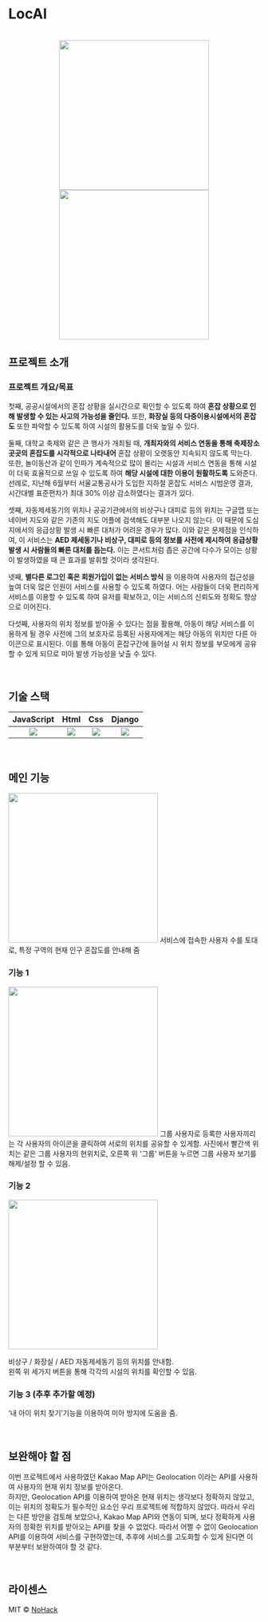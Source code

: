 # LocAI

<p align="center">
  <br>
  <img src="https://user-images.githubusercontent.com/72423836/190433541-4ee4c15b-a0e3-46a6-844d-6c5478bcde1a.png" width="300">
  <img src="https://user-images.githubusercontent.com/72423836/190435261-cb77e4eb-337b-42ab-9398-cb26d07ed79b.png" width="300">
  
  <br>
</p>

## 프로젝트 소개

### 프로젝트 개요/목표

첫째, 공공시설에서의 혼잡 상황을 실시간으로 확인할 수 있도록 하여 **혼잡 상황으로 인해 발생할 수 있는 사고의 가능성을 줄인다.** 또한, **화장실 등의 다중이용시설에서의 혼잡도** 또한 파악할 수 있도록 하여 시설의 활용도를 더욱 높일 수 있다.  
  
둘째, 대학교 축제와 같은 큰 행사가 개최될 때, **개최자와의 서비스 연동을 통해 축제장소 곳곳의 혼잡도를 시각적으로 나타내어** 혼잡 상황이 오랫동안 지속되지 않도록 막는다.  
또한, 놀이동산과 같이 인파가 계속적으로 많이 몰리는 시설과 서비스 연동을 통해 시설이 더욱 효율적으로 쓰일 수 있도록 하여 **해당 시설에 대한 이용이 원활하도록** 도와준다. 선례로, 지난해 6월부터 서울교통공사가 도입한 지하철 혼잡도 서비스 시범운영 결과, 시간대별 표준편차가 최대 30% 이상 감소하였다는 결과가 있다.   
  
셋째, 자동제세동기의 위치나 공공기관에서의 비상구나 대피로 등의 위치는 구글맵 또는 네이버 지도와 같은 기존의 지도 어플에 검색해도 대부분 나오지 않는다. 이 때문에 도심지에서의 응급상황 발생 시 빠른 대처가 어려운 경우가 많다. 이와 같은 문제점을 인식하여, 이 서비스는 **AED 제세동기나 비상구, 대피로 등의 정보를 사전에 제시하여 응급상황 발생 시 사람들의 빠른 대처를 돕는다.** 이는 콘서트처럼 좁은 공간에 다수가 모이는 상황이 발생하였을 때 큰 효과를 발휘할 것이라 생각된다.  
  
 넷째, **별다른 로그인 혹은 회원가입이 없는 서비스 방식** 을 이용하여 사용자의 접근성을 높여 더욱 많은 인원이 서비스를 사용할 수 있도록 하였다. 어는 사람들이 더욱 편리하게 서비스를 이용할 수 있도록 하여 유저를 확보하고, 이는 서비스의 신뢰도와 정확도 향상으로 이어진다.  
  
 다섯째, 사용자의 위치 정보를 받아올 수 있다는 점을 활용해, 아동이 해당 서비스를 이용하게 될 경우 사전에 그의 보호자로 등록된 사용자에게는 해당 아동의 위치만 다른 아이콘으로 표시된다. 이를 통해 아동이 혼잡구간에 들어설 시 위치 정보를 부모에게 공유할 수 있게 되므로 미아 발생 가능성을 낮출 수 있다.  

<br>

## 기술 스택

| JavaScript | Html |  Css   |  Django   |
| :--------: | :--: | :----: | :-------: |
|   <img src="https://img.shields.io/badge/javascript-F7DF1E?style=for-the-badge&logo=javascript&logoColor=black">    | <img src="https://img.shields.io/badge/html-E34F26?style=for-the-badge&logo=html5&logoColor=white"> | <img src="https://img.shields.io/badge/css-1572B6?style=for-the-badge&logo=css3&logoColor=white"> | <img src="https://img.shields.io/badge/django-092E20?style=for-the-badge&logo=django&logoColor=white"> |


<br>

## 메인 기능
  <img src="https://user-images.githubusercontent.com/72423836/190435261-cb77e4eb-337b-42ab-9398-cb26d07ed79b.png" width="300">
서비스에 접속한 사용자 수를 토대로, 특정 구역의 현재 인구 혼잡도를 안내해 줌

### 기능 1
  <img src="https://user-images.githubusercontent.com/72423836/190433541-4ee4c15b-a0e3-46a6-844d-6c5478bcde1a.png" width="300">
그룹 사용자로 등록한 사용자끼리는 각 사용자의 아이콘을 클릭하여 서로의 위치를 공유할 수 있게함.  
사진에서 빨간색 위치는 같은 그룹 사용자의 현위치로, 오른쪽 위 '그룹' 버튼을 누르면 그룹 사용자 보기를 해제/설정 할 수 있음.  


### 기능 2
  <img src="(https://user-images.githubusercontent.com/69004675/190439738-bd2a52f8-d39a-47ea-b0f7-b5b1df2e7dfa.png" width="300">

비상구 / 화장실 / AED 자동제세동기 등의 위치를 안내함.   
왼쪽 위 세가지 버튼을 통해 각각의 시설의 위치를 확인할 수 있음.

### 기능 3 (추후 추가할 예정)
‘내 아이 위치 찾기’기능을 이용하여 미아 방지에 도움을 줌.

<br>

## 보완해야 할 점
이번 프로젝트에서 사용하였던 Kakao Map API는 Geolocation 이라는 API를 사용하여 사용자의 현재 위치 정보를 받아온다.  
하지만, Geolocation API를 이용하여 받아온 현재 위치는 생각보다 정확하지 않았고, 이는 위치의 정확도가 필수적인 요소인 우리 프로젝트에 적합하지 않았다. 따라서 우리는 다른 방안을 검토해 보았으나, Kakao Map API와 연동이 되며, 보다 정확하게 사용자의 정확한 위치를 받아오는 API를 찾을 수 없었다. 따라서 어쩔 수 없이 Geolocation API를 이용하여 서비스를 구현하였는데, 추후에 서비스를 고도화할 수 있게 된다면 이 부분부터 보완하여야 할 것 같다.  

<p align="justify">
  
</p>

<br>

## 라이센스

MIT &copy; [NoHack](mailto:lbjp114@gmail.com)
